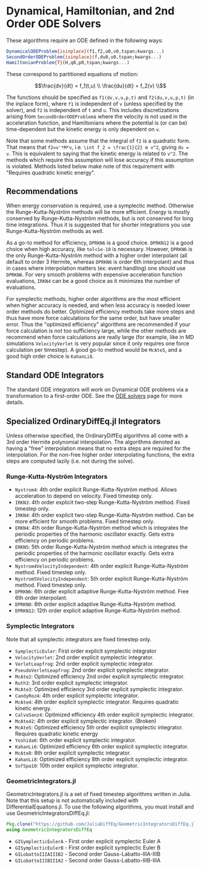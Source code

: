# Dynamical, Hamiltonian, and 2nd Order ODE Solvers

These algorithms require an ODE defined in the following ways:

```julia
DynamicalODEProblem{isinplace}(f1,f2,u0,v0,tspan;kwargs...)
SecondOrderODEProblem{isinplace}(f,du0,u0,tspan;kwargs...)
HamiltonianProblem{T}(H,q0,p0,tspan;kwargs...)
```

These correspond to partitioned equations of motion:

```math
\frac{dv}{dt} = f_1(t,u) \\
\frac{du}{dt} = f_2(v) \\
```
The functions should be specified as `f1(dv,v,u,p,t)` and `f2(du,v,u,p,t)`
(in the inplace form), where `f1` is independent of `v` (unless
specified by the solver), and `f2` is independent of `t` and `u`. This includes
discretizations arising from `SecondOrderODEProblem`s where the velocity is not
used in the acceleration function, and Hamiltonians where the potential is
(or can be) time-dependent but the kinetic energy is only dependent on `v`.

Note that some methods assume that the integral of `f2` is a quadratic form. That
means that `f2=v'*M*v`, i.e. ``\int f_2 = \frac{1}{2} m v^2``, giving `du = v`. This is
equivalent to saying that the kinetic energy is related to ``v^2``. The methods
which require this assumption will lose accuracy if this assumption is violated.
Methods listed below make note of this requirement with "Requires quadratic
kinetic energy".

## Recommendations

When energy conservation is required, use a symplectic method. Otherwise the
Runge-Kutta-Nyström methods will be more efficient. Energy is mostly conserved
by Runge-Kutta-Nyström methods, but is not conserved for long time integrations.
Thus it is suggested that for shorter integrations you use Runge-Kutta-Nyström
methods as well.

As a go-to method for efficiency, `DPRKN6` is a good choice. `DPRKN12` is a good
choice when high accuracy, like `tol<1e-10` is necessary. However, `DPRKN6` is
the only Runge-Kutta-Nyström method with a higher order interpolant (all default
to order 3 Hermite, whereas `DPRKN6` is order 6th interpolant) and thus in cases
where interpolation matters (ex: event handling) one should use `DPRKN6`. For
very smooth problems with expensive acceleration function evaluations, `IRKN4`
can be a good choice as it minimizes the number of evaluations.

For symplectic methods, higher order algorithms are the most efficient when higher
accuracy is needed, and when less accuracy is needed lower order methods do better.
Optimized efficiency methods take more steps and thus have more force calculations
for the same order, but have smaller error. Thus the "optimized efficiency"
algorithms are recommended if your force calculation is not too sufficiency large,
while the other methods are recommend when force calculations are really large
(for example, like in MD simulations `VelocityVerlet` is very popular since it only
requires one force calculation per timestep). A good go-to method would be `McAte5`,
and a good high order choice is `KahanLi8`.

## Standard ODE Integrators

The standard ODE integrators will work on Dynamical ODE problems via a
transformation to a first-order ODE. See the [ODE solvers](../ode_solve.html)
page for more details.

## Specialized OrdinaryDiffEq.jl Integrators

Unless otherwise specified, the OrdinaryDiffEq algorithms all come with a
3rd order Hermite polynomial interpolation. The algorithms denoted as having a
"free" interpolation means that no extra steps are required for the
interpolation. For the non-free higher order interpolating functions, the extra
steps are computed lazily (i.e. not during the solve).

### Runge-Kutta-Nyström Integrators

- `Nystrom4`: 4th order explicit Runge-Kutta-Nyström method. Allows acceleration
  to depend on velocity. Fixed timestep only.
- `IRKN3`: 4th order explicit two-step Runge-Kutta-Nyström method. Fixed
  timestep only.
- `IRKN4`: 4th order explicit two-step Runge-Kutta-Nyström method. Can be more
  efficient for smooth problems. Fixed timestep only.
- `ERKN4`: 4th order Runge-Kutta-Nyström method which is integrates the periodic
  properties of the harmonic oscillator exactly. Gets extra efficiency on periodic
  problems.
- `ERKN5`: 5th order Runge-Kutta-Nyström method which is integrates the periodic
  properties of the harmonic oscillator exactly. Gets extra efficiency on periodic
  problems.
- `Nystrom4VelocityIndependent`: 4th order explicit Runge-Kutta-Nyström method.
  Fixed timestep only.
- `Nystrom5VelocityIndependent`: 5th order explicit Runge-Kutta-Nyström method.
  Fixed timestep only.
- `DPRKN6`: 6th order explicit adaptive Runge-Kutta-Nyström method. Free 6th
  order interpolant.
- `DPRKN8`: 8th order explicit adaptive Runge-Kutta-Nyström method.
- `DPRKN12`: 12th order explicit adaptive Runge-Kutta-Nyström method.

### Symplectic Integrators

Note that all symplectic integrators are fixed timestep only.

- `SymplecticEuler`: First order explicit symplectic integrator
- `VelocityVerlet`: 2nd order explicit symplectic integrator.
- `VerletLeapfrog`: 2nd order explicit symplectic integrator.
- `PseudoVerletLeapfrog`: 2nd order explicit symplectic integrator.
- `McAte2`: Optimized efficiency 2nd order explicit symplectic integrator.
- `Ruth3`: 3rd order explicit symplectic integrator.
- `McAte3`: Optimized efficiency 3rd order explicit symplectic integrator.
- `CandyRoz4`: 4th order explicit symplectic integrator.
- `McAte4`: 4th order explicit symplectic integrator. Requires quadratic
  kinetic energy.
- `CalvoSanz4`: Optimized efficiency 4th order explicit symplectic integrator.
- `McAte42`: 4th order explicit symplectic integrator. (Broken)
- `McAte5`: Optimized efficiency 5th order explicit symplectic integrator.
  Requires quadratic kinetic energy
- `Yoshida6`: 6th order explicit symplectic integrator.
- `KahanLi6`: Optimized efficiency 6th order explicit symplectic integrator.
- `McAte8`: 8th order explicit symplectic integrator.
- `KahanLi8`: Optimized efficiency 8th order explicit symplectic integrator.
- `SofSpa10`: 10th order explicit symplectic integrator.

### GeometricIntegrators.jl

GeometricIntegrators.jl is a set of fixed timestep algorithms written in Julia.
Note that this setup is not automatically included with DifferentialEquaitons.jl.
To use the following algorithms, you must install and use
GeometricIntegratorsDiffEq.jl:

```julia
Pkg.clone("https://github.com/JuliaDiffEq/GeometricIntegratorsDiffEq.jl")
using GeometricIntegratorsDiffEq
```

- `GISymplecticEulerA` - First order explicit symplectic Euler A
- `GISymplecticEulerB` - First order explicit symplectic Euler B
- `GILobattoIIIAIIIB2` - Second order Gauss-Labatto-IIIA-IIIB
- `GILobattoIIIBIIIA2` - Second order Gauss-Labatto-IIIB-IIIA
